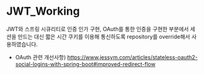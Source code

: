 # JWT_Working

JWT와 스프링 시큐리티로 인증 인가 구현, OAuth를 통한 인증을 구현한 부분에서 세션을 만드는 대신 짧은 시간 쿠키를 이용해 통신하도록 repository를 override해서 사용하였습니다.
+ OAuth 관련 개선사항) https://www.jessym.com/articles/stateless-oauth2-social-logins-with-spring-boot#improved-redirect-flow 
